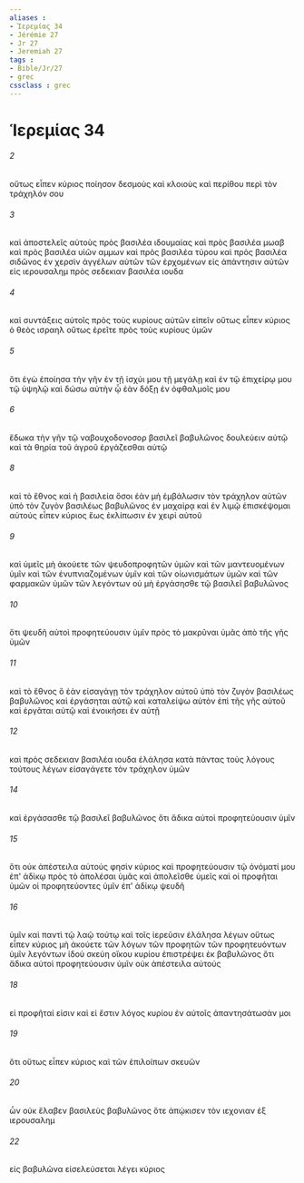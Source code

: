 ```yaml
---
aliases : 
- Ἱερεμίας 34
- Jérémie 27
- Jr 27
- Jeremiah 27
tags : 
- Bible/Jr/27
- grec
cssclass : grec
---
```


# Ἱερεμίας 34

###### 2
οὕτως εἶπεν κύριος ποίησον δεσμοὺς καὶ κλοιοὺς καὶ περίθου περὶ τὸν τράχηλόν σου
###### 3
καὶ ἀποστελεῖς αὐτοὺς πρὸς βασιλέα ιδουμαίας καὶ πρὸς βασιλέα μωαβ καὶ πρὸς βασιλέα υἱῶν αμμων καὶ πρὸς βασιλέα τύρου καὶ πρὸς βασιλέα σιδῶνος ἐν χερσὶν ἀγγέλων αὐτῶν τῶν ἐρχομένων εἰς ἀπάντησιν αὐτῶν εἰς ιερουσαλημ πρὸς σεδεκιαν βασιλέα ιουδα
###### 4
καὶ συντάξεις αὐτοῖς πρὸς τοὺς κυρίους αὐτῶν εἰπεῖν οὕτως εἶπεν κύριος ὁ θεὸς ισραηλ οὕτως ἐρεῖτε πρὸς τοὺς κυρίους ὑμῶν
###### 5
ὅτι ἐγὼ ἐποίησα τὴν γῆν ἐν τῇ ἰσχύι μου τῇ μεγάλῃ καὶ ἐν τῷ ἐπιχείρῳ μου τῷ ὑψηλῷ καὶ δώσω αὐτὴν ᾧ ἐὰν δόξῃ ἐν ὀφθαλμοῖς μου
###### 6
ἔδωκα τὴν γῆν τῷ ναβουχοδονοσορ βασιλεῖ βαβυλῶνος δουλεύειν αὐτῷ καὶ τὰ θηρία τοῦ ἀγροῦ ἐργάζεσθαι αὐτῷ
###### 8
καὶ τὸ ἔθνος καὶ ἡ βασιλεία ὅσοι ἐὰν μὴ ἐμβάλωσιν τὸν τράχηλον αὐτῶν ὑπὸ τὸν ζυγὸν βασιλέως βαβυλῶνος ἐν μαχαίρᾳ καὶ ἐν λιμῷ ἐπισκέψομαι αὐτούς εἶπεν κύριος ἕως ἐκλίπωσιν ἐν χειρὶ αὐτοῦ
###### 9
καὶ ὑμεῖς μὴ ἀκούετε τῶν ψευδοπροφητῶν ὑμῶν καὶ τῶν μαντευομένων ὑμῖν καὶ τῶν ἐνυπνιαζομένων ὑμῖν καὶ τῶν οἰωνισμάτων ὑμῶν καὶ τῶν φαρμακῶν ὑμῶν τῶν λεγόντων οὐ μὴ ἐργάσησθε τῷ βασιλεῖ βαβυλῶνος
###### 10
ὅτι ψευδῆ αὐτοὶ προφητεύουσιν ὑμῖν πρὸς τὸ μακρῦναι ὑμᾶς ἀπὸ τῆς γῆς ὑμῶν
###### 11
καὶ τὸ ἔθνος ὃ ἐὰν εἰσαγάγῃ τὸν τράχηλον αὐτοῦ ὑπὸ τὸν ζυγὸν βασιλέως βαβυλῶνος καὶ ἐργάσηται αὐτῷ καὶ καταλείψω αὐτὸν ἐπὶ τῆς γῆς αὐτοῦ καὶ ἐργᾶται αὐτῷ καὶ ἐνοικήσει ἐν αὐτῇ
###### 12
καὶ πρὸς σεδεκιαν βασιλέα ιουδα ἐλάλησα κατὰ πάντας τοὺς λόγους τούτους λέγων εἰσαγάγετε τὸν τράχηλον ὑμῶν
###### 14
καὶ ἐργάσασθε τῷ βασιλεῖ βαβυλῶνος ὅτι ἄδικα αὐτοὶ προφητεύουσιν ὑμῖν
###### 15
ὅτι οὐκ ἀπέστειλα αὐτούς φησὶν κύριος καὶ προφητεύουσιν τῷ ὀνόματί μου ἐπ' ἀδίκῳ πρὸς τὸ ἀπολέσαι ὑμᾶς καὶ ἀπολεῖσθε ὑμεῖς καὶ οἱ προφῆται ὑμῶν οἱ προφητεύοντες ὑμῖν ἐπ' ἀδίκῳ ψευδῆ
###### 16
ὑμῖν καὶ παντὶ τῷ λαῷ τούτῳ καὶ τοῖς ἱερεῦσιν ἐλάλησα λέγων οὕτως εἶπεν κύριος μὴ ἀκούετε τῶν λόγων τῶν προφητῶν τῶν προφητευόντων ὑμῖν λεγόντων ἰδοὺ σκεύη οἴκου κυρίου ἐπιστρέψει ἐκ βαβυλῶνος ὅτι ἄδικα αὐτοὶ προφητεύουσιν ὑμῖν οὐκ ἀπέστειλα αὐτούς
###### 18
εἰ προφῆταί εἰσιν καὶ εἰ ἔστιν λόγος κυρίου ἐν αὐτοῖς ἀπαντησάτωσάν μοι
###### 19
ὅτι οὕτως εἶπεν κύριος καὶ τῶν ἐπιλοίπων σκευῶν
###### 20
ὧν οὐκ ἔλαβεν βασιλεὺς βαβυλῶνος ὅτε ἀπῴκισεν τὸν ιεχονιαν ἐξ ιερουσαλημ
###### 22
εἰς βαβυλῶνα εἰσελεύσεται λέγει κύριος
